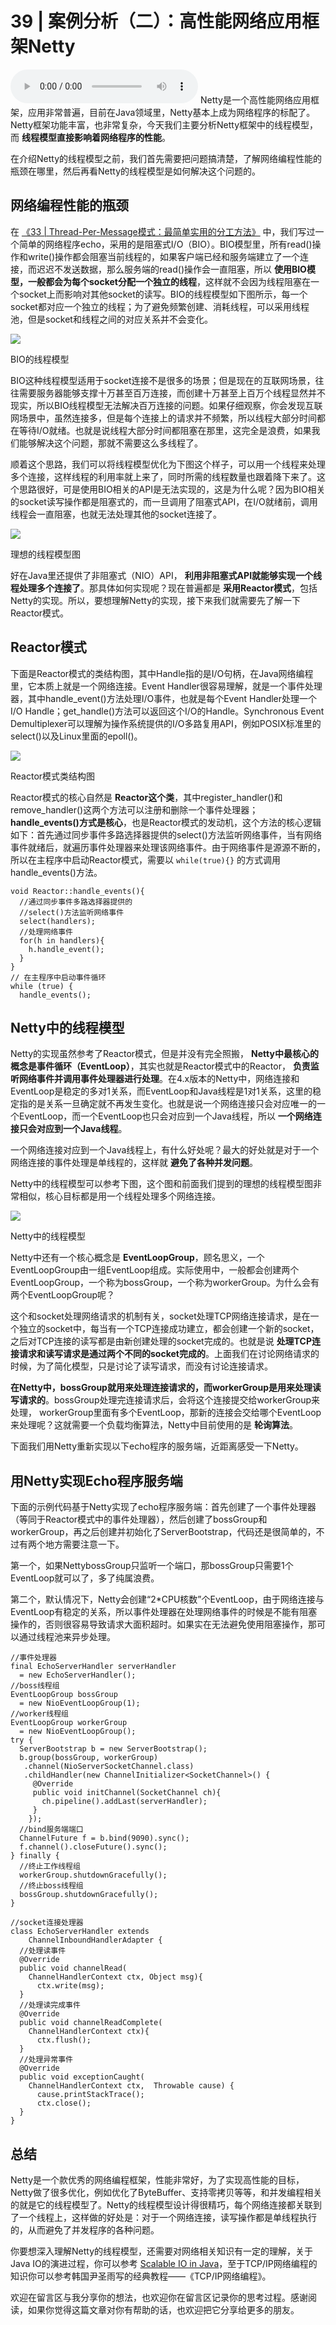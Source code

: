 # 39 | 案例分析（二）：高性能网络应用框架Netty
<audio src='./39-案例分析（二）：高性能网络应用框架Netty.mp3' controls></audio>
Netty是一个高性能网络应用框架，应用非常普遍，目前在Java领域里，Netty基本上成为网络程序的标配了。Netty框架功能丰富，也非常复杂，今天我们主要分析Netty框架中的线程模型，而 **线程模型直接影响着网络程序的性能**。

在介绍Netty的线程模型之前，我们首先需要把问题搞清楚，了解网络编程性能的瓶颈在哪里，然后再看Netty的线程模型是如何解决这个问题的。

## 网络编程性能的瓶颈

在 [《33 \| Thread-Per-Message模式：最简单实用的分工方法》](https://time.geekbang.org/column/article/95098) 中，我们写过一个简单的网络程序echo，采用的是阻塞式I/O（BIO）。BIO模型里，所有read()操作和write()操作都会阻塞当前线程的，如果客户端已经和服务端建立了一个连接，而迟迟不发送数据，那么服务端的read()操作会一直阻塞，所以 **使用BIO模型，一般都会为每个socket分配一个独立的线程**，这样就不会因为线程阻塞在一个socket上而影响对其他socket的读写。BIO的线程模型如下图所示，每一个socket都对应一个独立的线程；为了避免频繁创建、消耗线程，可以采用线程池，但是socket和线程之间的对应关系并不会变化。

![](images/97622/e712c37ea0483e9dde0d6efe76e687e2.png)

BIO的线程模型

BIO这种线程模型适用于socket连接不是很多的场景；但是现在的互联网场景，往往需要服务器能够支撑十万甚至百万连接，而创建十万甚至上百万个线程显然并不现实，所以BIO线程模型无法解决百万连接的问题。如果仔细观察，你会发现互联网场景中，虽然连接多，但是每个连接上的请求并不频繁，所以线程大部分时间都在等待I/O就绪。也就是说线程大部分时间都阻塞在那里，这完全是浪费，如果我们能够解决这个问题，那就不需要这么多线程了。

顺着这个思路，我们可以将线程模型优化为下图这个样子，可以用一个线程来处理多个连接，这样线程的利用率就上来了，同时所需的线程数量也跟着降下来了。这个思路很好，可是使用BIO相关的API是无法实现的，这是为什么呢？因为BIO相关的socket读写操作都是阻塞式的，而一旦调用了阻塞式API，在I/O就绪前，调用线程会一直阻塞，也就无法处理其他的socket连接了。

![](images/97622/eafed0787b82b0b428e1ec0927029f1f.png)

理想的线程模型图

好在Java里还提供了非阻塞式（NIO）API， **利用非阻塞式API就能够实现一个线程处理多个连接了**。那具体如何实现呢？现在普遍都是 **采用Reactor模式**，包括Netty的实现。所以，要想理解Netty的实现，接下来我们就需要先了解一下Reactor模式。

## Reactor模式

下面是Reactor模式的类结构图，其中Handle指的是I/O句柄，在Java网络编程里，它本质上就是一个网络连接。Event Handler很容易理解，就是一个事件处理器，其中handle\_event()方法处理I/O事件，也就是每个Event Handler处理一个I/O Handle；get\_handle()方法可以返回这个I/O的Handle。Synchronous Event Demultiplexer可以理解为操作系统提供的I/O多路复用API，例如POSIX标准里的select()以及Linux里面的epoll()。

![](images/97622/a7ba3c8d6c49e50d9288baf0c03fa240.png)

Reactor模式类结构图

Reactor模式的核心自然是 **Reactor这个类**，其中register\_handler()和remove\_handler()这两个方法可以注册和删除一个事件处理器； **handle\_events()方式是核心**，也是Reactor模式的发动机，这个方法的核心逻辑如下：首先通过同步事件多路选择器提供的select()方法监听网络事件，当有网络事件就绪后，就遍历事件处理器来处理该网络事件。由于网络事件是源源不断的，所以在主程序中启动Reactor模式，需要以 `while(true){}` 的方式调用handle\_events()方法。

```
void Reactor::handle_events(){
  //通过同步事件多路选择器提供的
  //select()方法监听网络事件
  select(handlers);
  //处理网络事件
  for(h in handlers){
    h.handle_event();
  }
}
// 在主程序中启动事件循环
while (true) {
  handle_events();

```

## Netty中的线程模型

Netty的实现虽然参考了Reactor模式，但是并没有完全照搬， **Netty中最核心的概念是事件循环（EventLoop）**，其实也就是Reactor模式中的Reactor， **负责监听网络事件并调用事件处理器进行处理**。在4.x版本的Netty中，网络连接和EventLoop是稳定的多对1关系，而EventLoop和Java线程是1对1关系，这里的稳定指的是关系一旦确定就不再发生变化。也就是说一个网络连接只会对应唯一的一个EventLoop，而一个EventLoop也只会对应到一个Java线程，所以 **一个网络连接只会对应到一个Java线程**。

一个网络连接对应到一个Java线程上，有什么好处呢？最大的好处就是对于一个网络连接的事件处理是单线程的，这样就 **避免了各种并发问题**。

Netty中的线程模型可以参考下图，这个图和前面我们提到的理想的线程模型图非常相似，核心目标都是用一个线程处理多个网络连接。

![](images/97622/034756f1d76bb3af09e125de9f3c2f04.png)

Netty中的线程模型

Netty中还有一个核心概念是 **EventLoopGroup**，顾名思义，一个EventLoopGroup由一组EventLoop组成。实际使用中，一般都会创建两个EventLoopGroup，一个称为bossGroup，一个称为workerGroup。为什么会有两个EventLoopGroup呢？

这个和socket处理网络请求的机制有关，socket处理TCP网络连接请求，是在一个独立的socket中，每当有一个TCP连接成功建立，都会创建一个新的socket，之后对TCP连接的读写都是由新创建处理的socket完成的。也就是说 **处理TCP连接请求和读写请求是通过两个不同的socket完成的**。上面我们在讨论网络请求的时候，为了简化模型，只是讨论了读写请求，而没有讨论连接请求。

**在Netty中，bossGroup就用来处理连接请求的，而workerGroup是用来处理读写请求的**。bossGroup处理完连接请求后，会将这个连接提交给workerGroup来处理， workerGroup里面有多个EventLoop，那新的连接会交给哪个EventLoop来处理呢？这就需要一个负载均衡算法，Netty中目前使用的是 **轮询算法**。

下面我们用Netty重新实现以下echo程序的服务端，近距离感受一下Netty。

## 用Netty实现Echo程序服务端

下面的示例代码基于Netty实现了echo程序服务端：首先创建了一个事件处理器（等同于Reactor模式中的事件处理器），然后创建了bossGroup和workerGroup，再之后创建并初始化了ServerBootstrap，代码还是很简单的，不过有两个地方需要注意一下。

第一个，如果NettybossGroup只监听一个端口，那bossGroup只需要1个EventLoop就可以了，多了纯属浪费。

第二个，默认情况下，Netty会创建“2\*CPU核数”个EventLoop，由于网络连接与EventLoop有稳定的关系，所以事件处理器在处理网络事件的时候是不能有阻塞操作的，否则很容易导致请求大面积超时。如果实在无法避免使用阻塞操作，那可以通过线程池来异步处理。

```
//事件处理器
final EchoServerHandler serverHandler
  = new EchoServerHandler();
//boss线程组
EventLoopGroup bossGroup
  = new NioEventLoopGroup(1);
//worker线程组
EventLoopGroup workerGroup
  = new NioEventLoopGroup();
try {
  ServerBootstrap b = new ServerBootstrap();
  b.group(bossGroup, workerGroup)
   .channel(NioServerSocketChannel.class)
   .childHandler(new ChannelInitializer<SocketChannel>() {
     @Override
     public void initChannel(SocketChannel ch){
       ch.pipeline().addLast(serverHandler);
     }
    });
  //bind服务端端口
  ChannelFuture f = b.bind(9090).sync();
  f.channel().closeFuture().sync();
} finally {
  //终止工作线程组
  workerGroup.shutdownGracefully();
  //终止boss线程组
  bossGroup.shutdownGracefully();
}

//socket连接处理器
class EchoServerHandler extends
    ChannelInboundHandlerAdapter {
  //处理读事件
  @Override
  public void channelRead(
    ChannelHandlerContext ctx, Object msg){
      ctx.write(msg);
  }
  //处理读完成事件
  @Override
  public void channelReadComplete(
    ChannelHandlerContext ctx){
      ctx.flush();
  }
  //处理异常事件
  @Override
  public void exceptionCaught(
    ChannelHandlerContext ctx,  Throwable cause) {
      cause.printStackTrace();
      ctx.close();
  }
}

```

## 总结

Netty是一个款优秀的网络编程框架，性能非常好，为了实现高性能的目标，Netty做了很多优化，例如优化了ByteBuffer、支持零拷贝等等，和并发编程相关的就是它的线程模型了。Netty的线程模型设计得很精巧，每个网络连接都关联到了一个线程上，这样做的好处是：对于一个网络连接，读写操作都是单线程执行的，从而避免了并发程序的各种问题。

你要想深入理解Netty的线程模型，还需要对网络相关知识有一定的理解，关于Java IO的演进过程，你可以参考 [Scalable IO in Java](http://gee.cs.oswego.edu/dl/cpjslides/nio.pdf)，至于TCP/IP网络编程的知识你可以参考韩国尹圣雨写的经典教程——《TCP/IP网络编程》。

欢迎在留言区与我分享你的想法，也欢迎你在留言区记录你的思考过程。感谢阅读，如果你觉得这篇文章对你有帮助的话，也欢迎把它分享给更多的朋友。